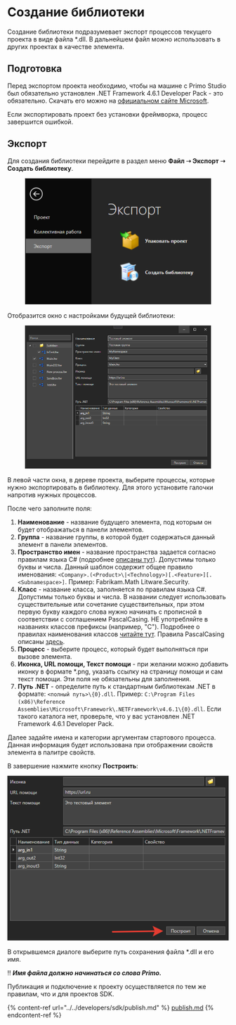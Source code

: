 # Создание библиотеки

Cоздание библиотеки подразумевает экспорт процессов текущего проекта в виде файла \*.dll. В дальнейшем файл можно использовать в других проектах в качестве элемента.

## Подготовка

Перед экспортом проекта необходимо, чтобы на машине с Primo Studio был обязательно установлен .NET Framework 4.6.1 Developer Pack - это обязательно. Скачать его можно на [официальном сайте Microsoft](https://dotnet.microsoft.com/en-us/download/dotnet-framework/net461).

Если экспортировать проект без установки фреймворка, процесс завершится ошибкой.

## Экспорт

Для создания библиотеки перейдите в раздел меню **Файл ➝ Экспорт ➝ Создать библиотеку**.

<figure><img src="../../.gitbook/assets/image (16).png" alt=""><figcaption></figcaption></figure>

Отобразится окно с настройками будущей библиотеки:

<figure><img src="../../.gitbook/assets/image (6) (1).png" alt=""><figcaption></figcaption></figure>

В левой части окна, в дереве проекта, выберите процессы, которые нужно экспортировать в библиотеку. Для этого установите галочки напротив нужных процессов.

После чего заполните поля:

1. **Наименование** - название будущего элемента, под которым он будет отображаться в панели элементов.
2. **Группа** - название группы, в которой будет содержаться данный элемент в панели элементов.
3. **Пространство имен** - название пространства задается согласно правилам языка C# (подробнее [описаны тут](https://docs.microsoft.com/ru-ru/dotnet/standard/design-guidelines/names-of-namespaces)). Допустимы только буквы и числа. Данный шаблон содержит общее правило именования: `<Company>.(<Product>\|<Technology>)[.<Feature>][.<Subnamespace>]`. Пример: Fabrikam.Math Litware.Security.
4. **Класс** - название класса, заполняется по правилам языка C#. Допустимы только буквы и числа. В названии следует использовать существительные или сочетание существительных, при этом первую букву каждого слова нужно начинать с прописной в соответствии с соглашением PascalCasing. НЕ употребляйте в названиях классов префиксы (например, "C"). Подробнее о правилах наименования классов [читайте тут](https://docs.microsoft.com/ru-ru/dotnet/standard/design-guidelines/names-of-classes-structs-and-interfaces). Правила PascalCasing описаны [здесь](https://docs.microsoft.com/ru-ru/dotnet/standard/design-guidelines/capitalization-conventions).
5. **Процесс** - выберите процесс, который будет выполняться при вызове элемента.
6. **Иконка, URL помощи, Текст помощи** - при желании можно добавить иконку в формате \*.png, указать ссылку на страницу помощи и сам текст помощи. Эти поля не обязательны для заполнения.
7. **Путь .NET** - определите путь к стандартным библиотекам .NET в формате: `<полный путь>\{0}.dll`. Пример: `C:\Program Files (x86)\Reference Assemblies\Microsoft\Framework\.NETFramework\v4.6.1\{0}.dll`. Если такого каталога нет, проверьте, что у вас установлен .NET Framework 4.6.1 Developer Pack.

Далее задайте имена и категории аргументам стартового процесса. Данная информация будет использована при отображении свойств элемента в палитре свойств.

В завершение нажмите кнопку **Построить**: 

![](<../../.gitbook/assets/create-library-2.png>)

В открывшемся диалоге выберите путь сохранения файла \*.dll и его имя.

:bangbang: ***Имя файла должно начинаться со слова Primo.***

Публикация и подключение к проекту осуществляется по тем же правилам, что и для проектов SDK.

{% content-ref url="../../developers/sdk/publish.md" %}
[publish.md](../../developers/sdk/publish.md)
{% endcontent-ref %}


